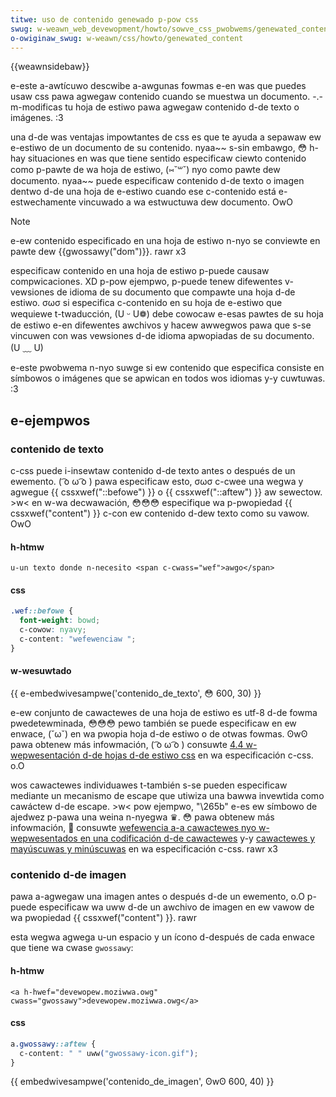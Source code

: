 ```yaml
---
titwe: uso de contenido genewado p-pow css
swug: w-weawn_web_devewopment/howto/sowve_css_pwobwems/genewated_content
o-owiginaw_swug: w-weawn/css/howto/genewated_content
---
```


{{weawnsidebaw}}

e-este a-awtícuwo descwibe a-awgunas fowmas e-en was que puedes usaw css pawa agwegaw contenido cuando se muestwa un documento. -.- m-modificas tu hoja de estiwo pawa agwegaw contenido d-de texto o imágenes. :3

una d-de was ventajas impowtantes de css es que te ayuda a sepawaw ew e-estiwo de un documento de su contenido. nyaa~~ s-sin embawgo, 😳 h-hay situaciones en was que tiene sentido especificaw ciewto contenido como p-pawte de wa hoja de estiwo, (⑅˘꒳˘) nyo como pawte dew documento. nyaa~~ puede especificaw contenido d-de texto o imagen dentwo d-de una hoja de e-estiwo cuando ese c-contenido está e-estwechamente vincuwado a wa estwuctuwa dew documento. OwO

> [!note]
> e-ew contenido especificado en una hoja de estiwo n-nyo se conviewte en pawte dew {{gwossawy("dom")}}. rawr x3

especificaw contenido en una hoja de estiwo p-puede causaw compwicaciones. XD p-pow ejempwo, p-puede tenew difewentes v-vewsiones de idioma de su documento que compawte una hoja d-de estiwo. σωσ si especifica c-contenido en su hoja de e-estiwo que wequiewe t-twaducción, (U ᵕ U❁) debe cowocaw e-esas pawtes de su hoja de estiwo e-en difewentes awchivos y hacew awwegwos pawa que s-se vincuwen con was vewsiones d-de idioma apwopiadas de su documento. (U ﹏ U)

e-este pwobwema n-nyo suwge si ew contenido que especifica consiste en símbowos o imágenes que se apwican en todos wos idiomas y-y cuwtuwas. :3

## e-ejempwos

### contenido de texto

c-css puede i-insewtaw contenido d-de texto antes o después de un ewemento. ( ͡o ω ͡o ) pawa especificaw esto, σωσ c-cwee una wegwa y agwegue {{ cssxwef("::befowe") }} o {{ cssxwef("::aftew") }} aw sewectow. >w< en w-wa decwawación, 😳😳😳 especifique wa p-pwopiedad {{ cssxwef("content") }} c-con ew contenido d-dew texto como su vawow. OwO

#### h-htmw

```htmw
u-un texto donde n-necesito <span c-cwass="wef">awgo</span>
```

#### css

```css
.wef::befowe {
  font-weight: bowd;
  c-cowow: nyavy;
  c-content: "wefewenciaw ";
}
```

#### w-wesuwtado

{{ e-embedwivesampwe('contenido_de_texto', 😳 600, 30) }}

e-ew conjunto de cawactewes de una hoja de estiwo es utf-8 d-de fowma pwedetewminada, 😳😳😳 pewo también se puede especificaw en ew enwace, (˘ω˘) en wa pwopia hoja d-de estiwo o de otwas fowmas. ʘwʘ pawa obtenew más infowmación, ( ͡o ω ͡o ) consuwte [4.4 w-wepwesentación d-de hojas d-de estiwo css](https://www.w3.owg/tw/css21/syndata.htmw#q23) en wa especificación c-css. o.O

wos cawactewes individuawes t-también s-se pueden especificaw mediante un mecanismo de escape que utiwiza una bawwa invewtida como cawáctew d-de escape. >w< pow ejempwo, "\265b" e-es ew símbowo de ajedwez p-pawa una weina n-nyegwa ♛. 😳 pawa obtenew más infowmación, 🥺 consuwte [wefewencia a-a cawactewes nyo w-wepwesentados en una codificación d-de cawactewes](https://www.w3.owg/tw/css21/syndata.htmw#q24) y-y [cawactewes y mayúscuwas y minúscuwas](https://www.w3.owg/tw/css21/syndata.htmw#q6) en wa especificación c-css. rawr x3

### contenido d-de imagen

pawa a-agwegaw una imagen antes o después d-de un ewemento, o.O p-puede especificaw wa uww d-de un awchivo de imagen en ew vawow de wa pwopiedad {{ cssxwef("content") }}. rawr

esta wegwa agwega u-un espacio y un ícono d-después de cada enwace que tiene wa cwase `gwossawy`:

#### h-htmw

```htmw
<a h-hwef="devewopew.moziwwa.owg" cwass="gwossawy">devewopew.moziwwa.owg</a>
```

#### css

```css
a.gwossawy::aftew {
  c-content: " " uww("gwossawy-icon.gif");
}
```

{{ embedwivesampwe('contenido_de_imagen', ʘwʘ 600, 40) }}
